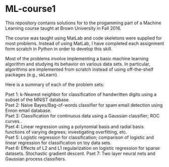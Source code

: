 # ML-course1

This repository contains solutions for to the progamming part of a Machine Learning course taught at Brown University in Fall 2016.  

The course was taught using MatLab and code skeletons were supplied for most problems.  Instead of using MatLab, I have completed each assignment form scratch in Python in order to develop this skill.

Most of the problems involve implementing a basic machine learning algorithm and studying its behavior on various data sets. In particular, algorithms are implemented from scratch instead of using off-the-shelf packages (e.g., skLearn).  

Here is a summary of each of the problem sets:

Pset 1:  k-Nearest neighbor for classification of handwritten digits using a subset of the MNIST database.  
Pset 2: Naive Bayes/Bag-of-words classifier for spam email detection using Enron email database.  
Pset 3: Classification for continuous data using a Gaussian classifier; ROC curves .   
Pset 4: Linear regression using a polynomial basis and radial basis functions of varying degrees; investigating overfitting, etc.   
Pset 5: Logistic regression for classification; comparison of logistic and linear regression for classification on toy data sets.     
Pset 6: Effects of L2 and L1 regularization on logistic regression for sparse datasets.  Stochastic gradient descent.
Pset 7: Two layer neural nets and Gaussian process classifiers.


